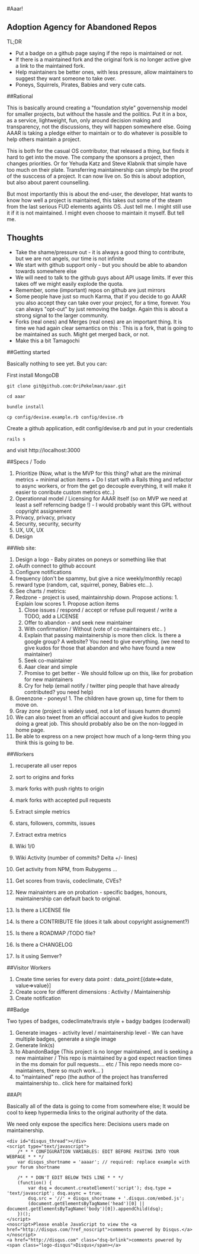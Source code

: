#Aaar!
## Adoption Agency for Abandoned Repos

TL;DR

* Put a badge on a github page saying if the repo is maintained or not. 
* If there is a maintained fork and the original fork is no longer active give a link to the maintained fork.
* Help maintainers be better ones, with less pressure, allow maintainers to suggest they want someone to take  over.
* Poneys, Squirrels, Pirates, Babies and very cute cats.

##Rational

This is basically around creating a "foundation style" governenship model for smaller projects, but without the hassle and the politics. Put it in a box, as a service, lightweight, fun, only around decision making and transparency, not the discussions, they will happen somewhere else. Going AAAR is taking a pledge either to maintain or to do whatever is possible to help others maintain a project.

This is both for the casual OS contributor, that released a thing, but finds it hard to get into the move. The company the sponsors a project, then changes priorities. Or for Yehuda Katz and Steve Klabnik that simple have too much on their plate. Transferring maintainership can simply be the proof of the susccess of a project. It can now live on.  So this is about adoption, but also about parent counselling. 

But most importantly this is about the end-user, the developer, htat wants to know how well a project is maintained, this takes out some of the steam from the last serious FUD elements againts OS. Just tell me. I might still use it if it is not maintained. I might even choose to maintain it myself. But tell me.

## Thoughts 

* Take the shame/pressure out - it is always a good thing to contribute, but we are not angels, our time is not infinite
* We start with github support only - but you should be able to abandon towards somewhere else
 * We will need to talk to the github guys about API usage limits. If ever this takes off we might easily explode the quota.
* Remember, some (important) repos on github are just mirrors
* Some people have just so much Karma, that if you decide to go AAAR you also accept they can take over your project, for a time, forever. You can always "opt-out" by just removing the badge. Again this is about a strong signal to the larger community.
* Forks (real ones) and Merges (real ones) are an important thing. It is time we had again clear semantics on this : This is a fork, that is going to be maintained as such. Might get merged back, or not.
* Make this a bit Tamagochi

##Getting started

Basically nothing to see yet. But you can:

First install MongoDB

```git clone git@github.com:OriPekelman/aaar.git```

```cd aaar ```

```bundle install ```

```cp config/devise.example.rb config/devise.rb ```

Create a github application, edit config/devise.rb  and put in your credentials

```rails s``` 

and visit http://localhost:3000


##Specs / Todo
1. Prioritize (Now, what is the MVP for this thing? what are the minimal metrics + minimal action items + Do I start with a Rails thing and refactor to async workers, or from the get go decouple everything, it will make it easier to conribute custom metrics etc..)
1. Operationnal model / Licensing for AAAR itself (so on MVP we need at least a self referncing badge !) - I would probably want this GPL without copyright assignement
1. Privacy, privacy, privacy
1. Security, security, security
1. UX, UX, UX
1. Design

##Web site:
1. Design a logo - Baby pirates on poneys or something like that
1. oAuth connect to github account
1. Configure notifications
  1. frequency (don't be spammy, but give a nice weekly/monthly recap)
  1. reward type (random, cat, squirrel, poney, Babies etc...). 
1. See charts / metrics:
  1. Redzone - project is used, maintainrship down. Propose actions:
    1. Explain low scores
    1. Propose action items
      1. Close issues / respond / accept or refuse pull request / write a TODO, add a LICENSE
      1. Offer to abandon - and seek new maintainer
        1. With confirmation / Without (vote of co-maintainers etc.. )
        1. Explain that passing maintainership is more then click. Is there a google group? A website? You need to give everything. (we need to give kudos for those that abandon and who have found a new maintainer)
      1. Seek co-maintainer
      1. Aaar clear and simple
      1. Promise to get better - We should follow up on this, like for probation for new maintainers
      1. Cry for help (email notify / twitter ping people that have already contributed? you need help)
  1. Greenzone - poneys!
    1. The children have grown up, time for them to move on.
  1. Gray zone (project is widely used, not a lot of issues humm drumm)
1. We can also tweet from an official account and give kudos to people doing a great job. This should probably also be on the non-logged in home page.
1. Be able to express on a new project how much of a long-term thing you think this is going to be.

##Workers
1. recuperate all user repos
  1. sort to origins and forks
  1. mark forks with push rights to origin
  1. mark forks with accepted pull requests

1. Extract simple metrics
  1. stars, followers, commits, issues

1. Extract extra metrics
  1. Wiki 1/0
  1. Wiki Activity (number of commits? Delta +/- lines)
  1. Get activity from NPM, from Rubygems ...
  1. Get scores from travis, codeclimate, CVEs?
  1. New mainainters are on probation - specific badges, honours, maintainership can default back to original.
  1. Is there a LICENSE file
  1. Is there a CONTRIBUTE file (does it talk about copyright assignement?)
  1. Is there a ROADMAP /TODO file?
  1. Is there a CHANGELOG
  1. Is it using Semver?


##Visitor Workers

1. Create time series for every data point : data_point:[{date=>date, value=>value}]
2. Create score for different dimensions : Activity / Maintainership
3. Create notification

##Badge

Two types of badges, codeclimate/travis style + badgy badges (coderwall)

1. Generate images - activity level / maintainership level - We can have multiple badges, generate a single image
1. Generate link(s) 
  1. to AbandonBadge (This project is no longer maintained, and is seeking a new maintainer / This repo is maintained by a god expect reaction times in the ms domain for pull requests.... etc / This repo needs more co-maintainers, there so much work... )
  1. to "maintained" repo (the author of the project has transferred maintainership to..  click here for maitained fork)

##API

Basically all of the data is going to come from somewhere else; It would be cool to keep hypermedia links to the original authority of the data.

We need only expose the specifics here: Decisions users made on maintainership.

    <div id="disqus_thread"></div>
    <script type="text/javascript">
        /* * * CONFIGURATION VARIABLES: EDIT BEFORE PASTING INTO YOUR WEBPAGE * * */
        var disqus_shortname = 'aaaar'; // required: replace example with your forum shortname

        /* * * DON'T EDIT BELOW THIS LINE * * */
        (function() {
            var dsq = document.createElement('script'); dsq.type = 'text/javascript'; dsq.async = true;
            dsq.src = '//' + disqus_shortname + '.disqus.com/embed.js';
            (document.getElementsByTagName('head')[0] || document.getElementsByTagName('body')[0]).appendChild(dsq);
        })();
    </script>
    <noscript>Please enable JavaScript to view the <a href="http://disqus.com/?ref_noscript">comments powered by Disqus.</a></noscript>
    <a href="http://disqus.com" class="dsq-brlink">comments powered by <span class="logo-disqus">Disqus</span></a>
